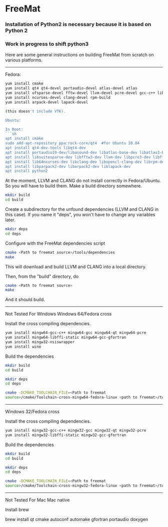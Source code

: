 # FreeMat


### Installation of Python2 is necessary because it is based on Python 2 
### Work in progress to shift python3
Here are some general instructions on building FreeMat from scratch on
various platforms. 

*******************************************************************************

Fedora:
```sh
yum install cmake
yum install qt4 qt4-devel portaudio-devel atlas-devel atlas
yum install ufsparse-devel fftw-devel llvm-devel pcre-devel gcc-c++ libffi-devel
yum install ncurses-devel clang-devel rpm-build
yum install arpack-devel lapack-devel

(this doesn't include VTK).

Ubuntu:

In Root: 
```sh
apt install cmake
sudo add-apt-repository ppa:rock-core/qt4  #for Ubuntu 20.04
apt install qt4-dev-tools libqt4-dev 
apt install portaudio19-dev/libasound-dev libatlas-base-dev libatlas3-base
apt install libsuitesparse-dev libfftw3-dev llvm-dev libpcre3-dev libffi-dev
apt install lib64ncurses-dev libclang-dev libopencl-clang-dev librpm-dev
apt install libparpack2-dev libarpack2-dev liblapack-dev
apt install python2 
```

At the moment, LLVM and CLANG do not install correctly in Fedora/Ubuntu.  So
you will have to build them.  Make a build directory somewhere.

```sh
mkdir build
cd build
```
Create a subdirectory for the unfound dependencies (LLVM and CLANG in
this case).  If you name it "deps", you won't have to change any variables later.

```sh
mkdir deps
cd deps
```
Configure with the FreeMat dependencies script

```sh
cmake <Path to freemat source>/tools/dependencies
make
```
This will download and build LLVM and CLANG into a local directory.

Then, from the "build" directory, do

```sh
cmake <Path to freemat source>
make
```

And it should build.

********************************************************************************
Not Tested For Windows
Windows 64/Fedora cross

Install the cross compiling dependencies.

```sh
yum install mingw64-gcc-c++ mingw64-gcc mingw64-qt mingw64-pcre
yum install mingw64-libffi-static mingw64-gcc-gfortran
yum install mingw32-nsiswrapper
yum install wine
```
Build the dependencies

```sh
mkdir build
cd build
```
```sh
mkdir deps
cd deps
```
```sh
cmake -DCMAKE_TOOLCHAIN_FILE=<Path to freemat
source>/cmake/Toolchain-cross-mingw64-fedora-linux <path to freemat>/tools/dependencies
```
********************************************************************************

Windows 32/Fedora cross

Install the cross compiling dependencies.

```sh
yum install mingw32-gcc-c++ mingw32-gcc mingw32-qt mingw32-pcre
yum install mingw32-libffi-static mingw32-gcc-gfortran
```
Build the dependencies

```sh
mkdir build
cd build
```
```sh
mkdir deps
cd deps
```

```sh
cmake -DCMAKE_TOOLCHAIN_FILE=<Path to freemat
source>/cmake/Toolchain-cross-mingw32-fedora-linux <path to freemat>/tools/dependencies
```
********************************************************************************
Not Tested For Mac
Mac native

Install brew

brew install qt cmake autoconf automake gfortran portaudio doxygen 

